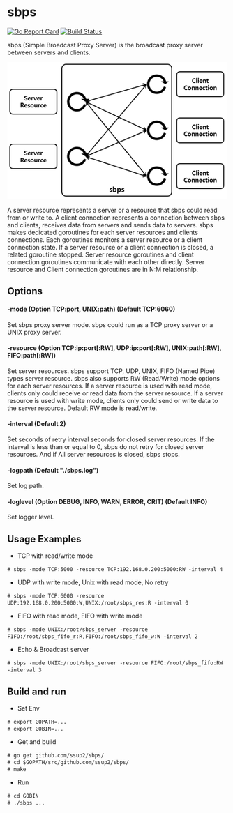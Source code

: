 # sbps

[![Go Report Card](https://goreportcard.com/badge/github.com/ssup2/sbps)](https://goreportcard.com/report/github.com/ssup2/sbps) [![Build Status](https://travis-ci.org/ssup2/sbps.svg?branch=master)](https://travis-ci.org/ssup2/sbps)

sbps (Simple Broadcast Proxy Server) is the broadcast proxy server between servers and clients.

![sbps architecture](img/sbps_architecture.PNG)

A server resource represents a server or a resource that sbps could read from or write to. A client connection represents a connection between sbps and clients, receives data from servers and sends data to servers. sbps makes dedicated goroutines for each server resources and clients connections. Each goroutines monitors a server resource or a client connection state. If a server resource or a client connection is closed, a related goroutine stopped. Server resource goroutines and client connection goroutines communicate with each other directly. Server resource and Client connection goroutines are in N:M relationship.

## Options

#### -mode (Option TCP:port, UNIX:path) (Default TCP:6060)

Set sbps proxy server mode. sbps could run as a TCP proxy server or a UNIX proxy server.

#### -resource (Option TCP:ip:port[:RW], UDP:ip:port[:RW], UNIX:path[:RW], FIFO:path[:RW])

Set server resources. sbps support TCP, UDP, UNIX, FIFO (Named Pipe) types server resource. sbps also supports RW (Read/Write) mode options for each server resources. If a server resource is used with read mode, clients only could receive or read data from the server resource. If a server resource is used with write mode, clients only could send or write data to the server resource. Default RW mode is read/write.

#### -interval (Default 2)

Set seconds of retry interval seconds for closed server resources. If the interval is less than or equal to 0, sbps do not retry for closed server resources. And if All server resources is closed, sbps stops.

#### -logpath (Default "./sbps.log")

Set log path.

#### -loglevel (Option DEBUG, INFO, WARN, ERROR, CRIT) (Default INFO)

Set logger level.

## Usage Examples

* TCP with read/write mode
~~~
# sbps -mode TCP:5000 -resource TCP:192.168.0.200:5000:RW -interval 4
~~~

* UDP with write mode, Unix with read mode, No retry
~~~
# sbps -mode TCP:6000 -resource UDP:192.168.0.200:5000:W,UNIX:/root/sbps_res:R -interval 0
~~~

* FIFO with read mode, FIFO with write mode
~~~
# sbps -mode UNIX:/root/sbps_server -resource FIFO:/root/sbps_fifo_r:R,FIFO:/root/sbps_fifo_w:W -interval 2
~~~

* Echo & Broadcast server
~~~
# sbps -mode UNIX:/root/sbps_server -resource FIFO:/root/sbps_fifo:RW -interval 3
~~~

## Build and run

* Set Env
~~~
# export GOPATH=...
# export GOBIN=...
~~~

* Get and build
~~~
# go get github.com/ssup2/sbps/
# cd $GOPATH/src/github.com/ssup2/sbps/
# make
~~~

* Run
~~~
# cd GOBIN
# ./sbps ...
~~~

